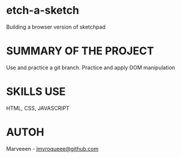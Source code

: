 # etch-a-sketch
Building a browser version of sketchpad

# SUMMARY OF THE PROJECT
Use and practice a git branch. Practice and apply DOM manipulation

# SKILLS USE
HTML, CSS, JAVASCRIPT

# AUTOH
Marveeen - jmvroqueee@github.com
